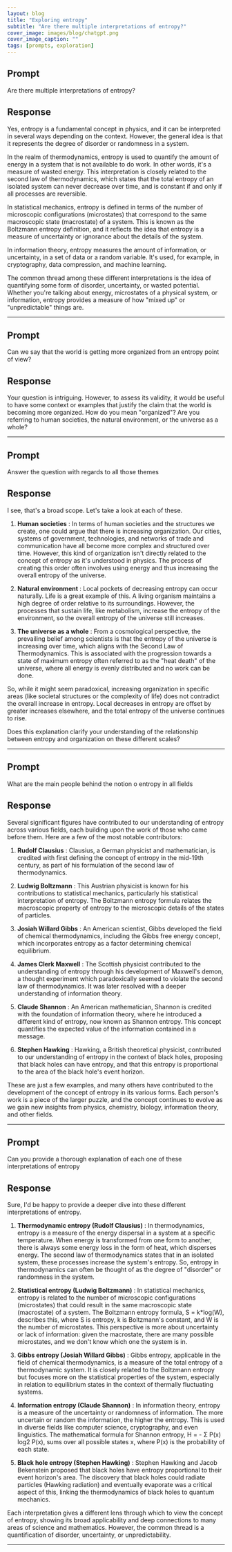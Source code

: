 ```yaml
---
layout: blog
title: "Exploring entropy"
subtitle: "Are there multiple interpretations of entropy?"
cover_image: images/blog/chatgpt.png
cover_image_caption: ""
tags: [prompts, exploration]
---
```


## Prompt

Are there multiple interpretations of entropy?

## Response

Yes, entropy is a fundamental concept in physics, and it can be interpreted in several ways depending on the context. However, the general idea is that it represents the degree of disorder or randomness in a system.

In the realm of thermodynamics, entropy is used to quantify the amount of energy in a system that is not available to do work. In other words, it's a measure of wasted energy. This interpretation is closely related to the second law of thermodynamics, which states that the total entropy of an isolated system can never decrease over time, and is constant if and only if all processes are reversible.

In statistical mechanics, entropy is defined in terms of the number of microscopic configurations (microstates) that correspond to the same macroscopic state (macrostate) of a system. This is known as the Boltzmann entropy definition, and it reflects the idea that entropy is a measure of uncertainty or ignorance about the details of the system.

In information theory, entropy measures the amount of information, or uncertainty, in a set of data or a random variable. It's used, for example, in cryptography, data compression, and machine learning.

The common thread among these different interpretations is the idea of quantifying some form of disorder, uncertainty, or wasted potential. Whether you're talking about energy, microstates of a physical system, or information, entropy provides a measure of how "mixed up" or "unpredictable" things are.

---

## Prompt

Can we say that the world is getting more organized from an entropy point of view?

## Response

Your question is intriguing. However, to assess its validity, it would be useful to have some context or examples that justify the claim that the world is becoming more organized. How do you mean "organized"? Are you referring to human societies, the natural environment, or the universe as a whole?

---

## Prompt

Answer the question with regards to all those themes

## Response

I see, that's a broad scope. Let's take a look at each of these.

1.  **Human societies** : In terms of human societies and the structures we create, one could argue that there is increasing organization. Our cities, systems of government, technologies, and networks of trade and communication have all become more complex and structured over time. However, this kind of organization isn't directly related to the concept of entropy as it's understood in physics. The process of creating this order often involves using energy and thus increasing the overall entropy of the universe.

2.  **Natural environment** : Local pockets of decreasing entropy can occur naturally. Life is a great example of this. A living organism maintains a high degree of order relative to its surroundings. However, the processes that sustain life, like metabolism, increase the entropy of the environment, so the overall entropy of the universe still increases.

3.  **The universe as a whole** : From a cosmological perspective, the prevailing belief among scientists is that the entropy of the universe is increasing over time, which aligns with the Second Law of Thermodynamics. This is associated with the progression towards a state of maximum entropy often referred to as the "heat death" of the universe, where all energy is evenly distributed and no work can be done.

So, while it might seem paradoxical, increasing organization in specific areas (like societal structures or the complexity of life) does not contradict the overall increase in entropy. Local decreases in entropy are offset by greater increases elsewhere, and the total entropy of the universe continues to rise.

Does this explanation clarify your understanding of the relationship between entropy and organization on these different scales?

---

## Prompt

What are the main people behind the notion o entropy in all fields

## Response

Several significant figures have contributed to our understanding of entropy across various fields, each building upon the work of those who came before them. Here are a few of the most notable contributors:

1.  **Rudolf Clausius** : Clausius, a German physicist and mathematician, is credited with first defining the concept of entropy in the mid-19th century, as part of his formulation of the second law of thermodynamics.

2.  **Ludwig Boltzmann** : This Austrian physicist is known for his contributions to statistical mechanics, particularly his statistical interpretation of entropy. The Boltzmann entropy formula relates the macroscopic property of entropy to the microscopic details of the states of particles.

3.  **Josiah Willard Gibbs** : An American scientist, Gibbs developed the field of chemical thermodynamics, including the Gibbs free energy concept, which incorporates entropy as a factor determining chemical equilibrium.

4.  **James Clerk Maxwell** : The Scottish physicist contributed to the understanding of entropy through his development of Maxwell's demon, a thought experiment which paradoxically seemed to violate the second law of thermodynamics. It was later resolved with a deeper understanding of information theory.

5.  **Claude Shannon** : An American mathematician, Shannon is credited with the foundation of information theory, where he introduced a different kind of entropy, now known as Shannon entropy. This concept quantifies the expected value of the information contained in a message.

6.  **Stephen Hawking** : Hawking, a British theoretical physicist, contributed to our understanding of entropy in the context of black holes, proposing that black holes can have entropy, and that this entropy is proportional to the area of the black hole's event horizon.

These are just a few examples, and many others have contributed to the development of the concept of entropy in its various forms. Each person's work is a piece of the larger puzzle, and the concept continues to evolve as we gain new insights from physics, chemistry, biology, information theory, and other fields.

---

## Prompt

Can you provide a thorough explanation of each one of these interpretations of entropy

## Response

Sure, I'd be happy to provide a deeper dive into these different interpretations of entropy.

1.  **Thermodynamic entropy (Rudolf Clausius)** : In thermodynamics, entropy is a measure of the energy dispersal in a system at a specific temperature. When energy is transformed from one form to another, there is always some energy loss in the form of heat, which disperses energy. The second law of thermodynamics states that in an isolated system, these processes increase the system's entropy. So, entropy in thermodynamics can often be thought of as the degree of "disorder" or randomness in the system.

2.  **Statistical entropy (Ludwig Boltzmann)** : In statistical mechanics, entropy is related to the number of microscopic configurations (microstates) that could result in the same macroscopic state (macrostate) of a system. The Boltzmann entropy formula, S = k\*log(W), describes this, where S is entropy, k is Boltzmann's constant, and W is the number of microstates. This perspective is more about uncertainty or lack of information: given the macrostate, there are many possible microstates, and we don't know which one the system is in.

3.  **Gibbs entropy (Josiah Willard Gibbs)** : Gibbs entropy, applicable in the field of chemical thermodynamics, is a measure of the total entropy of a thermodynamic system. It is closely related to the Boltzmann entropy but focuses more on the statistical properties of the system, especially in relation to equilibrium states in the context of thermally fluctuating systems.

4.  **Information entropy (Claude Shannon)** : In information theory, entropy is a measure of the uncertainty or randomness of information. The more uncertain or random the information, the higher the entropy. This is used in diverse fields like computer science, cryptography, and even linguistics. The mathematical formula for Shannon entropy, H = - Σ P(x) log2 P(x), sums over all possible states x, where P(x) is the probability of each state.

5.  **Black hole entropy (Stephen Hawking)** : Stephen Hawking and Jacob Bekenstein proposed that black holes have entropy proportional to their event horizon's area. The discovery that black holes could radiate particles (Hawking radiation) and eventually evaporate was a critical aspect of this, linking the thermodynamics of black holes to quantum mechanics.

Each interpretation gives a different lens through which to view the concept of entropy, showing its broad applicability and deep connections to many areas of science and mathematics. However, the common thread is a quantification of disorder, uncertainty, or unpredictability.

---
